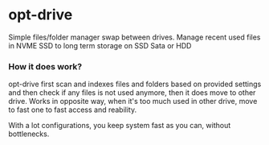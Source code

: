 # opt-drive

Simple files/folder manager swap between drives. 
Manage recent used files in NVME SSD to long term storage on SSD Sata or HDD

### How it does work?

opt-drive first scan and indexes files and folders based on provided settings and then
check if any files is not used anymore, then it does move to other drive.
Works in opposite way, when it's too much used in other drive, move to fast one
to fast access and reability.

With a lot configurations, you keep system fast as you can, without bottlenecks.